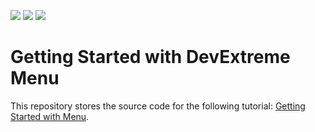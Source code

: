 <!-- default badges list -->
![](https://img.shields.io/endpoint?url=https://codecentral.devexpress.com/api/v1/VersionRange/504573204/21.2.4%2B)
[![](https://img.shields.io/badge/Open_in_DevExpress_Support_Center-FF7200?style=flat-square&logo=DevExpress&logoColor=white)](https://supportcenter.devexpress.com/ticket/details/T1096547)
[![](https://img.shields.io/badge/📖_How_to_use_DevExpress_Examples-e9f6fc?style=flat-square)](https://docs.devexpress.com/GeneralInformation/403183)
<!-- default badges end -->
# Getting Started with DevExtreme Menu

This repository stores the source code for the following tutorial: [Getting Started with Menu](https://js.devexpress.com/Documentation/Guide/UI_Components/Menu/Getting_Started_with_Menu/).
